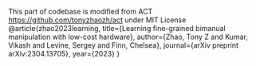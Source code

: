 This part of codebase is modified from ACT https://github.com/tonyzhaozh/act under MIT License @article{zhao2023learning, title={Learning fine-grained bimanual manipulation with low-cost hardware}, author={Zhao, Tony Z and Kumar, Vikash and Levine, Sergey and Finn, Chelsea}, journal={arXiv preprint arXiv:2304.13705}, year={2023} }